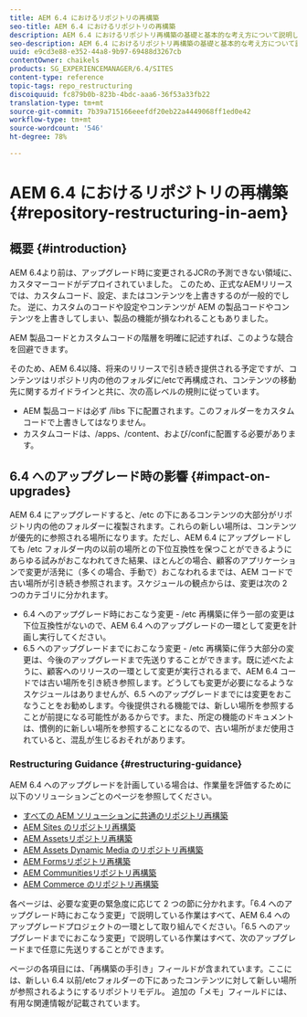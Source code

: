 ```yaml
---
title: AEM 6.4 におけるリポジトリの再構築
seo-title: AEM 6.4 におけるリポジトリの再構築
description: AEM 6.4 におけるリポジトリ再構築の基礎と基本的な考え方について説明します。
seo-description: AEM 6.4 におけるリポジトリ再構築の基礎と基本的な考え方について説明します。
uuid: e9cd3e88-e352-44a8-9b97-69488d3267cb
contentOwner: chaikels
products: SG_EXPERIENCEMANAGER/6.4/SITES
content-type: reference
topic-tags: repo_restructuring
discoiquuid: fc879b0b-823b-4bdc-aaa6-36f53a33fb22
translation-type: tm+mt
source-git-commit: 7b39a715166eeefdf20eb22a4449068ff1ed0e42
workflow-type: tm+mt
source-wordcount: '546'
ht-degree: 78%

---
```



# AEM 6.4 におけるリポジトリの再構築{#repository-restructuring-in-aem}

## 概要 {#introduction}

AEM 6.4より前は、アップグレード時に変更されるJCRの予測できない領域に、カスタマーコードがデプロイされていました。 このため、正式なAEMリリースでは、カスタムコード、設定、またはコンテンツを上書きするのが一般的でした。 逆に、カスタムのコードや設定やコンテンツが AEM の製品コードやコンテンツを上書きしてしまい、製品の機能が損なわれることもありました。

AEM 製品コードとカスタムコードの階層を明確に記述すれば、このような競合を回避できます。

そのため、AEM 6.4以降、将来のリリースで引き続き提供される予定ですが、コンテンツはリポジトリ内の他のフォルダに/etcで再構成され、コンテンツの移動先に関するガイドラインと共に、次の高レベルの規則に従っています。

* AEM 製品コードは必ず /libs 下に配置されます。このフォルダーをカスタムコードで上書きしてはなりません。
* カスタムコードは、/apps、/content、および/confに配置する必要があります。

## 6.4 へのアップグレード時の影響 {#impact-on-upgrades}

AEM 6.4 にアップグレードすると、/etc の下にあるコンテンツの大部分がリポジトリ内の他のフォルダーに複製されます。これらの新しい場所は、コンテンツが優先的に参照される場所になります。ただし、AEM 6.4 にアップグレードしても /etc フォルダー内の以前の場所との下位互換性を保つことができるようにあらゆる試みがおこなわれてきた結果、ほとんどの場合、顧客のアプリケーションで変更が活発に（多くの場合、手動で）おこなわれるまでは、AEM コードで古い場所が引き続き参照されます。スケジュールの観点からは、変更は次の 2 つのカテゴリに分かれます。

* 6.4 へのアップグレード時におこなう変更 - /etc 再構築に伴う一部の変更は下位互換性がないので、AEM 6.4 へのアップグレードの一環として変更を計画し実行してください。
* 6.5 へのアップグレードまでにおこなう変更 - /etc 再構築に伴う大部分の変更は、今後のアップグレードまで先送りすることができます。既に述べたように、顧客へのリリースの一環として変更が実行されるまで、AEM 6.4 コードでは古い場所を引き続き参照します。どうしても変更が必要になるようなスケジュールはありませんが、6.5 へのアップグレードまでには変更をおこなうことをお勧めします。今後提供される機能では、新しい場所を参照することが前提になる可能性があるからです。また、所定の機能のドキュメントは、慣例的に新しい場所を参照することになるので、古い場所がまだ使用されていると、混乱が生じるおそれがあります。

### Restructuring Guidance {#restructuring-guidance}

AEM 6.4 へのアップグレードを計画している場合は、作業量を評価するために以下のソリューションごとのページを参照してください。

* [すべての AEM ソリューションに共通のリポジトリ再構築](/help/sites-deploying/all-repository-restructuring-in-aem-6-4.md)
* [AEM Sites のリポジトリ再構築](/help/sites-deploying/sites-repository-restructuring-in-aem-6-4.md)
* [AEM Assetsリポジトリ再構築](/help/sites-deploying/assets-repository-restructuring-in-aem-6-4.md)
* [AEM Assets Dynamic Media のリポジトリ再構築](/help/sites-deploying/dynamicmedia-repository-restructuring-in-aem-6-4.md)
* [AEM Formsリポジトリ再構築](/help/sites-deploying/forms-repository-restructuring-in-aem-6-4.md)
* [AEM Communitiesリポジトリ再構築](/help/sites-deploying/communities-repository-restructuring-in-aem-6-4.md)
* [AEM Commerce のリポジトリ再構築](/help/sites-deploying/ecommerce-repository-restructuring-in-aem-6-4.md)

各ページは、必要な変更の緊急度に応じて 2 つの節に分かれます。「6.4 へのアップグレード時におこなう変更」で説明している作業はすべて、AEM 6.4 へのアップグレードプロジェクトの一環として取り組んでください。「6.5 へのアップグレードまでにおこなう変更」で説明している作業はすべて、次のアップグレードまで任意に先送りすることができます。

ページの各項目には、「再構築の手引き」フィールドが含まれています。ここには、新しい 6.4   以前/etcフォルダーの下にあったコンテンツに対して新しい場所が参照されるようにするリポジトリモデル。 追加の「メモ」フィールドには、有用な関連情報が記載されています。
